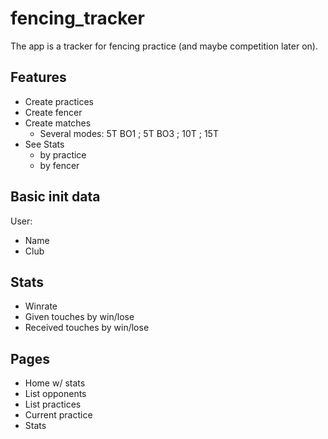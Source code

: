 # fencing_tracker

The app is a tracker for fencing practice (and maybe competition later on).

## Features

 - Create practices
 - Create fencer
 - Create matches
	 - Several modes: 5T BO1 ; 5T BO3 ; 10T ; 15T
 - See Stats
	 -  by practice
	 -  by fencer

## Basic init data

User:
 - Name
 - Club

## Stats

 - Winrate
 - Given touches by win/lose
 - Received touches by win/lose

## Pages

- Home w/ stats
- List opponents
- List practices
- Current practice
- Stats